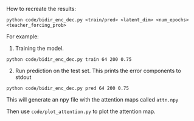 How to recreate the results:

```
python code/bidir_enc_dec.py <train/pred> <latent_dim> <num_epochs> <teacher_forcing_prob>
```

For example:
1. Training the model.
```
python code/bidir_enc_dec.py train 64 200 0.75
```

2. Run prediction on the test set. This prints the error components to stdout
```
python code/bidir_enc_dec.py pred 64 200 0.75
```

This will generate an npy file with the attention maps called `attn.npy`

Then use `code/plot_attention.py` to plot the attention map.